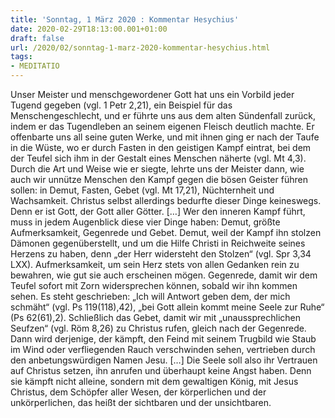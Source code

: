 ```yaml
---
title: 'Sonntag, 1 März 2020 : Kommentar Hesychius'
date: 2020-02-29T18:13:00.001+01:00
draft: false
url: /2020/02/sonntag-1-marz-2020-kommentar-hesychius.html
tags: 
- MEDITATIO
---
```


Unser Meister und menschgewordener Gott hat uns ein Vorbild jeder Tugend gegeben (vgl. 1 Petr 2,21), ein Beispiel für das Menschengeschlecht, und er führte uns aus dem alten Sündenfall zurück, indem er das Tugendleben an seinem eigenen Fleisch deutlich machte. Er offenbarte uns all seine guten Werke, und mit ihnen ging er nach der Taufe in die Wüste, wo er durch Fasten in den geistigen Kampf eintrat, bei dem der Teufel sich ihm in der Gestalt eines Menschen näherte (vgl. Mt 4,3). Durch die Art und Weise wie er siegte, lehrte uns der Meister dann, wie auch wir unnütze Menschen den Kampf gegen die bösen Geister führen sollen: in Demut, Fasten, Gebet (vgl. Mt 17,21), Nüchternheit und Wachsamkeit. Christus selbst allerdings bedurfte dieser Dinge keineswegs. Denn er ist Gott, der Gott aller Götter. \[…\] Wer den inneren Kampf führt, muss in jedem Augenblick diese vier Dinge haben: Demut, größte Aufmerksamkeit, Gegenrede und Gebet. Demut, weil der Kampf ihn stolzen Dämonen gegenüberstellt, und um die Hilfe Christi in Reichweite seines Herzens zu haben, denn „der Herr widersteht den Stolzen“ (vgl. Spr 3,34 LXX). Aufmerksamkeit, um sein Herz stets von allen Gedanken rein zu bewahren, wie gut sie auch erscheinen mögen. Gegenrede, damit wir dem Teufel sofort mit Zorn widersprechen können, sobald wir ihn kommen sehen. Es steht geschrieben: „Ich will Antwort geben dem, der mich schmäht“ (vgl. Ps 119(118),42), „bei Gott allein kommt meine Seele zur Ruhe“ (Ps 62(61),2). Schließlich das Gebet, damit wir mit „unaussprechlichen Seufzen“ (vgl. Röm 8,26) zu Christus rufen, gleich nach der Gegenrede. Dann wird derjenige, der kämpft, den Feind mit seinem Trugbild wie Staub im Wind oder verfliegenden Rauch verschwinden sehen, vertrieben durch den anbetungswürdigen Namen Jesu. \[…\] Die Seele soll also ihr Vertrauen auf Christus setzen, ihn anrufen und überhaupt keine Angst haben. Denn sie kämpft nicht alleine, sondern mit dem gewaltigen König, mit Jesus Christus, dem Schöpfer aller Wesen, der körperlichen und der unkörperlichen, das heißt der sichtbaren und der unsichtbaren.